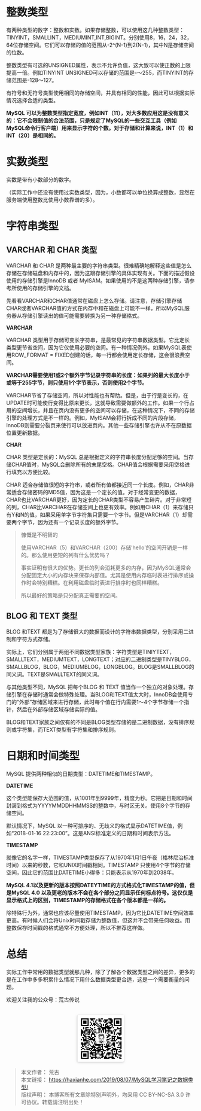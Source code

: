 # 整数类型

有两种类型的数字：整数和实数。如果存储整数，可以使用这几种整数类型：TINYINT，SMALLINT，MEDIUMINT,INT,BIGINT。分别使用8，16，24，32，64位存储空间。它们可以存储的值的范围从-2^(N-1)到2(N-1)，其中N是存储空间的位数。

整数类型有可选的UNSIGNED属性，表示不允许负值，这大致可以使正数的上限提高一倍。例如TINYINT UNSIGNED可以存储的范围是-～255，而TINYINT的存储范围是-128～127。

有符号和无符号类型使用相同的存储空间，并具有相同的性能，因此可以根据实际情况选择合适的类型。

**MySQL 可以为整数类型指定宽度，例如INT（11），对大多数应用这是没有意义的：它不会限制值的合法范围，只是规定了MySQL的一些交互工具（例如MySQL命令行客户端）用来显示字符的个数。对于存储和计算来说，INT（1）和INT（20）是相同的。**


# 实数类型

实数是带有小数部分的数字。

（实际工作中还没有使用过实数类型，因为，小数都可以单位换算成整数，显然在服务端使用整数比使用小数靠谱的多）。

# 字符串类型

## VARCHAR 和 CHAR 类型

VARCHAR 和 CHAR 是两种最主要的字符串类型。很难精确地解释这些值是怎么存储在存储磁盘和内存中的，因为这跟存储引擎的具体实现有关。下面的描述假设使用的存储引擎是InnoDB 或者 MyISAM。如果使用的不是这两种存储引擎，请参考所使用的存储引擎的文档。

先看看VARCHAR和CHAR值通常在磁盘上怎么存储。请注意，存储引擎存储CHAR或者VARCHAR值的方式在内存中和在磁盘上可能不一样，所以MySQL服务器从存储引擎读出的值可能需要转换为另一种存储格式。

**VARCHAR**

VARCHAR 类型用于存储可变长字符串，是最常见的字符串数据类型。它比定长类型更节省空间，因为它仅使用必要的空间。有一种情况例外，如果MySQL表使用ROW_FORMAT = FIXED创建的话，每一行都会使用定长存储，这会很浪费空间。

**VARCHAR需要使用1或2个额外字节记录字符串的长度：如果列的最大长度小于或等于255字节，则只使用1个字节表示，否则使用2个字节。**

VARCHAR节省了存储空间，所以对性能也有帮助。但是，由于行是变长的，在UPDATE时可能使行变得比原来更长，这就导致需要做额外的工作。如果一个行占用的空间增长，并且在页内没有更多的空间可以存储，在这种情况下，不同的存储引擎的处理方式是不一样的。例如，MyISAM会将行拆成不同的片段存储，InnoDB则需要分裂页来使行可以放进页内。其他一些存储引擎也许从不在原数据位置更新数据。

**CHAR**

CHAR 类型是定长的：MySQL 总是根据定义的字符串长度分配足够的空间。当存储CHAR值时，MySQL会删除所有的末尾空格。CHAR值会根据需要采用空格进行填充以方便比较。

CHAR 适合存储值很短的字符串，或者所有值都接近同一个长度。例如，CHAR非常适合存储密码的MD5值，因为这是一个定长的值。对于经常变更的数据，CHAR也比VARCHAR更好，因为定长的CHAR类型不容易产生碎片。对于非常短的列，CHAR比VARCHAR在存储空间上也更有效率。例如用CHAR（1）来存储只有Y和N的值，如果采用单字节字符集只需要一个字节。但是VARCHAR（1）却需要两个字节，因为还有一个记录长度的额外字节。

>慷慨是不明智的     
>
>使用VARCHAR（5）和VARCHAR（200）存储'hello'的空间开销是一样的。那么使用更短的列有什么优势吗？
>
>事实证明有很大的优势。更长的列会消耗更多的内存，因为MySQL通常会分配固定大小的内存块来保存内部值。尤其是使用内存临时表进行排序或操作时会特别糟糕。在利用磁盘临时表进行排序时也同样糟糕。
>
>所以最好的策略是只分配真正需要的空间。

## BLOG 和 TEXT 类型

BLOG 和TEXT 都是为了存储很大的数据而设计的字符串数据类型，分别采用二进制和字符方式存储。

实际上，它们分别属于两组不同数据类型家族：字符类型是TINIYTEXT，SMALLTEXT，MEDIUMTEXT，LONGTEXT；对应的二进制类型是TINYBLOG，SMALLBLOG，BLOG，MEDIUMBLOG，LONGBLOG。BLOG是SMALLBLOG的同义词。TEXT是SMALLTEXT的同义词。

与其他类型不同，MySQL 把每个BLOG 和 TEXT 值当作一个独立的对象处理。存储引擎在存储时通常会做特殊处理。当BLOG和TEXT值太大时，InnoDB会使用专门的“外部”存储区域来进行存储，此时每个值在行内需要1～4个字节存储一个指针，然后在外部存储区域存储实际的值。

BLOG和TEXT家族之间仅有的不同是BLOG类型存储的是二进制数据，没有排序规则或字符集，而TEXT类型有字符集和排序规则。

# 日期和时间类型

MySQL 提供两种相似的日期类型：DATETIME和TIMESTAMP。

**DATETIME**

这个类型能保存大范围的值，从1001年到9999年，精度为秒。它把是日期和时间封装到格式为YYYYMMDDHHMMSS的整数中，与时区无关。使用8个字节的存储空间。

默认情况下，MySQL 以一种可排序的、无歧义的格式显示DATETIME值，例如“2018-01-16 22:23:00”。这是ANSI标准定义的日期和时间表示方法。

**TIMESTAMP**

就像它的名字一样，TIMESTAMP类型保存了从1970年1月1日午夜（格林尼治标准时间）以来的秒数，它和UNIX时间戳相同。TIMESTAMP 只使用4个字节的存储空间，因此它的范围比DATETIME小得多：只能表示从1970年到2038年。

**MySQL 4.1以及更新的版本按照DATEYTIME的方式格式化TIMESTAMP的值，但是MySQL 4.0 以及更老的版本不会在各个部分之间显示任何标点符号。这仅仅是显示格式上的区别，TIMESTAMP的存储格式在各个版本都是一样的。**

除特殊行为外，通常也应该尽量使用TIMESTAMP，因为它比DATETIME空间效率更高。有时候人们会将Unix时间戳存储为整数值，但这并不会带来任何收益。用整数保存时间戳的格式通常不方便处理，所以不推荐这样做。

# 总结

实际工作中常用的数据类型就那几种，除了了解各个数据类型之间的差异，更多的是在工作中多多积累什么情况下用什么数据类型更合适，这是一个需要衡量的问题。

欢迎关注我的公众号：荒古传说        

<div align="center">
    <br>
    <img style="border-radius: 0.3125em;
    box-shadow: 0 2px 4px 0 rgba(34,36,38,.12),0 2px 10px 0 rgba(34,36,38,.08);" 
    src="https://raw.githubusercontent.com/haxianhe/pic/master/image/20190806153414.png">
</div>

>本文作者： 荒古    
>本文链接： https://haxianhe.com/2019/08/07/MySQL学习笔记之数据类型/    
>版权声明： 本博客所有文章除特别声明外，均采用 CC BY-NC-SA 3.0 许可协议。转载请注明出处！ 